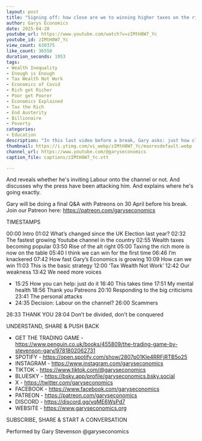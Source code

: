 ```yaml
---
layout: post
title: "Signing off: how close are we to winning higher taxes on the rich?"
author: Garys Economics
date: 2025-04-20
youtube_url: https://www.youtube.com/watch?v=zIMtH8W7_Yc
youtube_id: zIMtH8W7_Yc
view_count: 630375
like_count: 36550
duration_seconds: 1953
tags:
- Wealth Inequality
- Enough is Enough
- Tax Wealth Not Work
- Economics of Covid
- Rich get Richer
- Poor get Poorer
- Economics Explained
- Tax the Rich
- End Austerity
- Billionaire
- Poverty
categories:
- Education
description: "In this last video before a break, Gary asks: just how close we are to convincing the government to tax the rich more?"
thumbnail: https://i.ytimg.com/vi_webp/zIMtH8W7_Yc/maxresdefault.webp
channel_url: https://www.youtube.com/@garyseconomics
caption_file: captions/zIMtH8W7_Yc.vtt

---
```


And reveals whether he's inviting Labour onto the channel or not. And discusses why the press have been attacking him. And explains where he's going exactly.

Gary will be doing a final Q&A with Patreons on 30 April before his break. Join our Patreon here: https://patreon.com/garyseconomics 

TIMESTAMPS

00:00 Intro
01:02 What’s changed since the UK Election last year?
02:32 The fastest growing Youtube channel in the country
02:55 Wealth taxes becoming popular
03:50 Rise of the alt right
05:00 Taxing the rich more is now on the table
05:40 I think we can win for the first time
06:46 I’m knackered
07:42 How fast Gary’s Economics is growing
10:09 How can we win
11:03 This is the basic strategy
12:00 ‘Tax Wealth Not Work’
12:42 Our weakness
13:42 We need more voices
- 15:25 How you can help: just do it
16:40 This takes time
17:51 My mental health
18:56 Thank you Patreons
20:10 Responding to the big criticisms 
23:41 The personal attacks
- 24:35 Decision: Labour on the channel?
26:00 Scammers

26:33 THANK YOU
28:04 Don’t be divided, don’t be conquered

UNDERSTAND, SHARE & PUSH BACK

- GET THE TRADING GAME - https://www.penguin.co.uk/books/455809/the-trading-game-by-stevenson-gary/9781802062731
- SPOTIFY - https://open.spotify.com/show/2807p01KIe4RRFjRTB5o25
- INSTAGRAM  - https://www.instagram.com/garyseconomics
- TIKTOK - https://www.tiktok.com/@garyseconomics
- BLUESKY - https://bsky.app/profile/garyseconomics.bsky.social
- X - https://twitter.com/garyseconomics
- FACEBOOK - https://www.facebook.com/garyseconomics
- PATREON - https://patreon.com/garyseconomics
- DISCORD - https://discord.gg/vqME6WsPd7
- WEBSITE - https://www.garyseconomics.org

SUBSCRIBE, SHARE & START A CONVERSATION

Performed by Gary Stevenson
@garyseconomics
